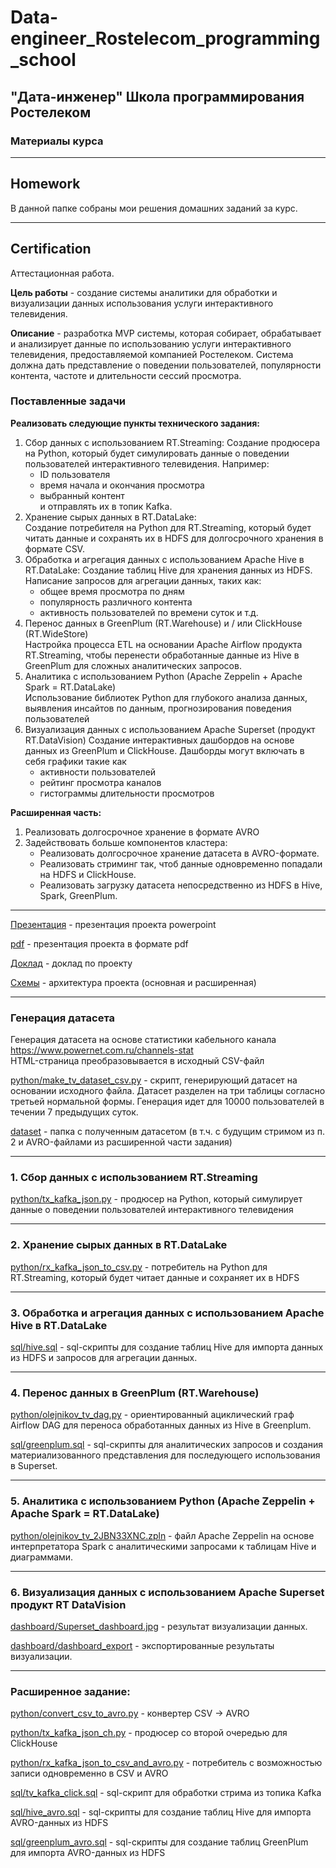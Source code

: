 # Data-engineer_Rostelecom_programming_school
## "Дата-инженер" Школа программирования Ростелеком
### Материалы курса

---

## Homework
В данной папке собраны мои решения домашних заданий за курс.  

---

## Certification
Аттестационная работа.

**Цель работы** - создание системы аналитики для обработки и визуализации данных использования услуги интерактивного телевидения.

**Описание** - разработка MVP системы, которая собирает, обрабатывает и анализирует данные по использованию услуги интерактивного телевидения, предоставляемой компанией Ростелеком. Система должна дать представление о поведении пользователей, популярности контента, частоте и длительности сессий
просмотра.

### Поставленные задачи

**Реализовать следующие пункты технического задания:**  
1. Сбор данных с использованием RT.Streaming:
Создание продюсера на Python, который будет симулировать данные о поведении пользователей интерактивного телевидения. Например:
    - ID пользователя
    - время начала и окончания просмотра
    - выбранный контент  
    и отправлять их в топик Kafka.  
2. Хранение сырых данных в RT.DataLake:  
Создание потребителя на Python для RT.Streaming, который будет читать данные и сохранять их в HDFS для долгосрочного хранения в формате CSV.
3. Обработка и агрегация данных с использованием Apache Hive в RT.DataLake:
Создание таблиц Hive для хранения данных из HDFS. Написание запросов для агрегации данных, таких как:
    - общее время просмотра по дням
    - популярность различного контента
    - активность пользователей по времени суток и т.д.
4. Перенос данных в GreenPlum (RT.Warehouse) и / или ClickHouse (RT.WideStore)  
Настройка процесса ETL на основании Apache Airflow продукта RT.Streaming, чтобы перенести обработанные данные из Hive в GreenPlum для сложных аналитических запросов.
5. Аналитика с использованием Python (Apache Zeppelin + Apache Spark = RT.DataLake)  
Использование библиотек Python для глубокого анализа данных, выявления инсайтов по данным, прогнозирования поведения пользователей
6. Визуализация данных с использованием Apache Superset (продукт RT.DataVision)
Создание интерактивных дашбордов на основе данных из GreenPlum и ClickHouse. Дашборды могут включать в себя графики такие как
    - активности пользователей
    - рейтинг просмотра каналов
    - гистограммы длительности просмотров

**Расширенная часть:**

1. Реализовать долгосрочное хранение в формате AVRO
2. Задействовать больше компонентов кластера:
    - Реализовать долгосрочное хранение датасета в AVRO-формате.
    - Реализовать стриминг так, чтоб данные одновременно попадали на HDFS и ClickHouse.
    - Реализовать загрузку датасета непосредственно из HDFS в Hive, Spark, GreenPlum.

---

[Презентация](https://github.com/Olmeor/Data-engineer_Rostelecom_programming_school/blob/main/%D0%A1ertification/presentation.pptx) - презентация проекта powerpoint  

[pdf](https://github.com/Olmeor/Data-engineer_Rostelecom_programming_school/blob/main/%D0%A1ertification/presentation.pdf) - презентация проекта в формате pdf

[Доклад](https://github.com/Olmeor/Data-engineer_Rostelecom_programming_school/blob/main/%D0%A1ertification/%D0%94%D0%BE%D0%BA%D0%BB%D0%B0%D0%B4.docx) - доклад по проекту

[Схемы](https://github.com/Olmeor/Data-engineer_Rostelecom_programming_school/tree/main/%D0%A1ertification/schemes) - архитектура проекта (основная и расширенная) 

---

### Генерация датасета

Генерация датасета на основе статистики кабельного канала https://www.powernet.com.ru/channels-stat  
HTML-страница преобразовывается в исходный CSV-файл

[python/make_tv_dataset_csv.py](https://github.com/Olmeor/Data-engineer_Rostelecom_programming_school/blob/main/%D0%A1ertification/python/make_tv_dataset_csv.py) - скрипт, генерирующий датасет на основании исходного файла. Датасет разделен на три таблицы согласно третьей нормальной формы. Генерация идет для 10000 пользователей в течении 7 предыдущих суток.

[dataset](https://github.com/Olmeor/Data-engineer_Rostelecom_programming_school/tree/main/%D0%A1ertification/dataset) - папка с полученным датасетом (в т.ч. с будущим стримом из п. 2 и AVRO-файлами из расширенной части задания)

---

### 1. Сбор данных с использованием RT.Streaming

[python/tx_kafka_json.py](https://github.com/Olmeor/Data-engineer_Rostelecom_programming_school/blob/main/%D0%A1ertification/python/tx_kafka_json.py) - продюсер на Python, который симулирует данные о поведении пользователей интерактивного телевидения

---

### 2. Хранение сырых данных в RT.DataLake

[python/rx_kafka_json_to_csv.py](https://github.com/Olmeor/Data-engineer_Rostelecom_programming_school/blob/main/%D0%A1ertification/python/rx_kafka_json_to_csv.py) - потребитель на Python для RT.Streaming, который будет читает данные и сохраняет их в HDFS

---

### 3. Обработка и агрегация данных с использованием Apache Hive в RT.DataLake

[sql/hive.sql](https://github.com/Olmeor/Data-engineer_Rostelecom_programming_school/blob/main/%D0%A1ertification/sql/hive.sql) - sql-скрипты для создание таблиц Hive для импорта данных из HDFS и запросов для агрегации данных.

---

### 4. Перенос данных в GreenPlum (RT.Warehouse)

[python/olejnikov_tv_dag.py](https://github.com/Olmeor/Data-engineer_Rostelecom_programming_school/blob/main/%D0%A1ertification/python/olejnikov_tv_dag.py) - ориентированный ациклический граф Airflow DAG для переноса обработанных данных из Hive в Greenplum.

[sql/greenplum.sql](https://github.com/Olmeor/Data-engineer_Rostelecom_programming_school/blob/main/%D0%A1ertification/sql/greenplum.sql) - sql-скрипты для аналитических запросов и создания материализованного представления для последующего использования в Superset. 

---

### 5. Аналитика с использованием Python (Apache Zeppelin + Apache Spark = RT.DataLake)

[python/olejnikov_tv_2JBN33XNC.zpln](https://github.com/Olmeor/Data-engineer_Rostelecom_programming_school/blob/main/%D0%A1ertification/python/olejnikov_tv_2JBN33XNC.zpln) - файл Apache Zeppelin на основе интерпретатора Spark с аналитическими запросами к таблицам Hive и диаграммами.

---

### 6. Визуализация данных с использованием Apache Superset продукт RT DataVision

[dashboard/Superset_dashboard.jpg](https://github.com/Olmeor/Data-engineer_Rostelecom_programming_school/blob/main/%D0%A1ertification/dashboard/Superset_dashboard.jpg) - результат визуализации данных.

[dashboard/dashboard_export](https://github.com/Olmeor/Data-engineer_Rostelecom_programming_school/blob/main/%D0%A1ertification/dashboard/dashboard_export_20230927T091411.zip) - экспортированные результаты визуализации.

---

### Расширенное задание:

[python/convert_csv_to_avro.py](https://github.com/Olmeor/Data-engineer_Rostelecom_programming_school/blob/main/%D0%A1ertification/python/convert_csv_to_avro.py) - конвертер CSV -> AVRO

[python/tx_kafka_json_ch.py](https://github.com/Olmeor/Data-engineer_Rostelecom_programming_school/blob/main/%D0%A1ertification/python/tx_kafka_json_ch.py) - продюсер со второй очередью для ClickHouse

[python/rx_kafka_json_to_csv_and_avro.py](https://github.com/Olmeor/Data-engineer_Rostelecom_programming_school/blob/main/%D0%A1ertification/python/rx_kafka_json_to_csv_and_avro.py) - потребитель с возможностью записи одновременно в CSV и AVRO

[sql/tv_kafka_click.sql](https://github.com/Olmeor/Data-engineer_Rostelecom_programming_school/blob/main/%D0%A1ertification/sql/tv_kafka_click.sql) - sql-скрипт для обработки стрима из топика Kafka

[sql/hive_avro.sql](https://github.com/Olmeor/Data-engineer_Rostelecom_programming_school/blob/main/%D0%A1ertification/sql/hive_avro.sql) - sql-скрипты для создание таблиц Hive для импорта AVRO-данных из HDFS

[sql/greenplum_avro.sql](https://github.com/Olmeor/Data-engineer_Rostelecom_programming_school/blob/main/%D0%A1ertification/sql/greenplum_avro.sql) - sql-скрипты для создание таблиц GreenPlum для импорта AVRO-данных из HDFS

